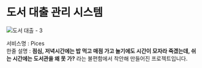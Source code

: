 # 도서 대출 관리 시스템

![도서 대출 - 3](https://github.com/user-attachments/assets/a31f3423-4a09-49a5-b903-98140cee00b7)

서비스명 : Pices
<br/>
한줄 설명  : <b> 점심, 저녁시간에는 밥 먹고 매점 가고 놀기에도 시간이 모자라 죽겠는데, 쉬는 시간에는 도서관을 왜 못 가?</b> 라는 불편함에서 착안해 만들어진 프로젝트입니다. 
